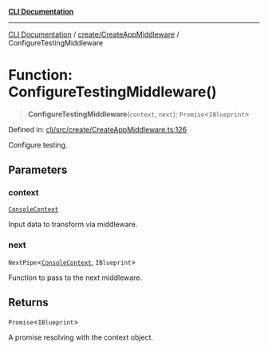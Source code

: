 [**CLI Documentation**](../../../README.md)

***

[CLI Documentation](../../../README.md) / [create/CreateAppMiddleware](../README.md) / ConfigureTestingMiddleware

# Function: ConfigureTestingMiddleware()

> **ConfigureTestingMiddleware**(`context`, `next`): `Promise`\<`IBlueprint`\>

Defined in: [cli/src/create/CreateAppMiddleware.ts:126](https://github.com/stonemjs/cli/blob/df49bf1f270a78a61946870e36ae0b10d02482b3/src/create/CreateAppMiddleware.ts#L126)

Configure testing.

## Parameters

### context

[`ConsoleContext`](../../../declarations/interfaces/ConsoleContext.md)

Input data to transform via middleware.

### next

`NextPipe`\<[`ConsoleContext`](../../../declarations/interfaces/ConsoleContext.md), `IBlueprint`\>

Function to pass to the next middleware.

## Returns

`Promise`\<`IBlueprint`\>

A promise resolving with the context object.
